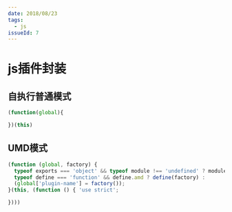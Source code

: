 ```yaml
---
date: 2018/08/23
tags:
  - js
issueId: 7
---
```

# js插件封装

## 自执行普通模式

```js
(function(global){

})(this)
```

## UMD模式

```js
(function (global, factory) {
  typeof exports === 'object' && typeof module !== 'undefined' ? module.exports = factory() :
  typeof define === 'function' && define.amd ? define(factory) :
  (global['plugin-name'] = factory());
}(this, (function () { 'use strict';

})))
```
